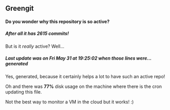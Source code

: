 ## Greengit

#### Do you wonder why this repository is so active?

##### After all it has 2615 commits!

But is it *really* active? Well...

##### Last update was on Fri May 31 at 19:25:02 when those lines were... generated

Yes, generated, because it certainly helps a lot to have such an active repo!

Oh and there was **77%** disk usage on the machine
where there is the cron updating this file.

Not the best way to monitor a VM in the cloud but it works! :)
